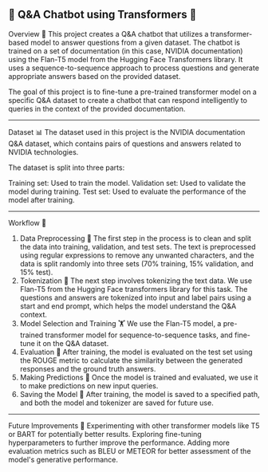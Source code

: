 🤖 Q&A Chatbot using Transformers 🧠
-------------------------------------
Overview 🌟
This project creates a Q&A chatbot that utilizes a transformer-based model to answer questions from a given dataset. The chatbot is trained on a set of documentation (in this case, NVIDIA documentation) using the Flan-T5 model from the Hugging Face Transformers library. It uses a sequence-to-sequence approach to process questions and generate appropriate answers based on the provided dataset.

The goal of this project is to fine-tune a pre-trained transformer model on a specific Q&A dataset to create a chatbot that can respond intelligently to queries in the context of the provided documentation.

-------------------------------
Dataset 📊
The dataset used in this project is the NVIDIA documentation Q&A dataset, which contains pairs of questions and answers related to NVIDIA technologies.

The dataset is split into three parts:

Training set: Used to train the model.
Validation set: Used to validate the model during training.
Test set: Used to evaluate the performance of the model after training.

--------------------------------
Workflow 🔄
1. Data Preprocessing 🔧
The first step in the process is to clean and split the data into training, validation, and test sets. The text is preprocessed using regular expressions to remove any unwanted characters, and the data is split randomly into three sets (70% training, 15% validation, and 15% test).
2. Tokenization 📝
The next step involves tokenizing the text data. We use Flan-T5 from the Hugging Face transformers library for this task. The questions and answers are tokenized into input and label pairs using a start and end prompt, which helps the model understand the Q&A context.
3. Model Selection and Training 🏋️
We use the Flan-T5 model, a pre-trained transformer model for sequence-to-sequence tasks, and fine-tune it on the Q&A dataset.
4. Evaluation 🎯
After training, the model is evaluated on the test set using the ROUGE metric to calculate the similarity between the generated responses and the ground truth answers.
5. Making Predictions 🔮
Once the model is trained and evaluated, we use it to make predictions on new input queries.
6. Saving the Model 💾
After training, the model is saved to a specified path, and both the model and tokenizer are saved for future use.
-----------------------------------------------------
Future Improvements 🚀
Experimenting with other transformer models like T5 or BART for potentially better results.
Exploring fine-tuning hyperparameters to further improve the performance.
Adding more evaluation metrics such as BLEU or METEOR for better assessment of the model's generative performance.

